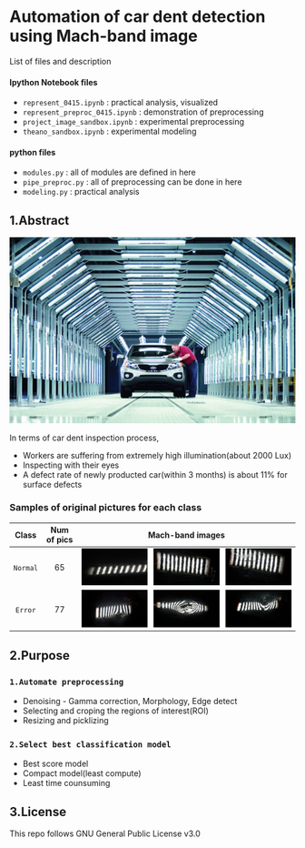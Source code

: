 # Automation of car dent detection using Mach-band image

List of files and description

#### Ipython Notebook files
* `represent_0415.ipynb` : practical analysis, visualized
* `represent_preproc_0415.ipynb` : demonstration of preprocessing 
* `project_image_sandbox.ipynb` : experimental preprocessing
* `theano_sandbox.ipynb` : experimental modeling


#### python files
* `modules.py` : all of modules are defined in here
* `pipe_preproc.py` : all of preprocessing can be done in here 
* `modeling.py` : practical analysis 


## 1.Abstract

![current inspection](/imgs/inspection.png)

In terms of car dent inspection process, 
* Workers are suffering from extremely high illumination(about 2000 Lux)
* Inspecting with their eyes
* A defect rate of newly producted car(within 3 months) is about 11% for surface defects

### Samples of original pictures for each class
|Class|Num of pics|Mach-band images|
|:---:|:---:|:---:|
|`Normal`|65|![Normal Images](/imgs/nor_merged.png)|
|`Error`|77|![Error Images](/imgs/err_merged.png)|

## 2.Purpose

### `1.Automate preprocessing`
* Denoising - Gamma correction, Morphology, Edge detect
* Selecting and croping the regions of interest(ROI)
* Resizing and picklizing

### `2.Select best classification model`
* Best score model
* Compact model(least compute)
* Least time counsuming

## 3.License
This repo follows GNU General Public License v3.0
